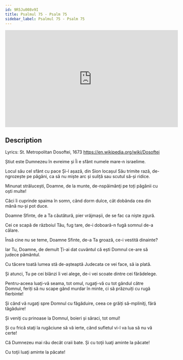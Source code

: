 ```yaml
---
id: 9R5Ju008v9I
title: Psalmul 75 - Psalm 75
sidebar_label: Psalmul 75 - Psalm 75
---
```


<iframe
  width="560"
  height="315"
  src="https://www.youtube.com/embed/9R5Ju008v9I"
  title="YouTube video player"
  frameborder="0"
  allow="accelerometer; autoplay; clipboard-write; encrypted-media; gyroscope; picture-in-picture; web-share"
  referrerpolicy="strict-origin-when-cross-origin"
  allowfullscreen
></iframe>

## Description

Lyrics: St. Metropolitan Dosoftei, 1673
https://en.wikipedia.org/wiki/Dosoftei

Știut este Dumnezeu în evreime 
și Îi e sfânt numele mare-n israelime. 

Locul său cel sfânt cu pace Și-l așază, 
din Sion locașul Său trimite rază, 
de-ngrozește pe păgâni, ca să nu miște 
arc și suliță sau scutul să-și ridice. 

Minunat strălucești, Doamne, de la munte, 
de-nspăimânţi pe toți păgânii cu oști multe! 

Căci îi cuprinde spaima în somn, când dorm dulce, 
cât dobânda cea din mână nu-și pot duce. 

Doamne Sfinte, de a Ta căutătură, 
pier vrăjmașii, de se fac ca niște zgură. 

Cei ce scapă de războiul Tău, fug tare, 
de-i doboară-n fugă somnul de-a călare. 

Însă cine nu se teme, Doamne Sfinte, 
de-a Ta groază, ce-i vestită dinainte? 

Iar Tu, Doamne, de demult Ţi-ai dat cuvântul 
că ești Domnul ce-are să judece pământul. 

Cu tăcere toată lumea stă de-așteaptă 
Judecata ce vei face, să ia plată. 

Și atunci, Tu pe cei blânzi îi vei alege, 
de-i vei scoate dintre cei fărădelege. 

Pentru-aceea luaţi-vă seama, tot omul, 
rugaţi-vă cu tot gândul către Domnul, 
feriți să nu scape gând murdar în minte, 
ci să prăznuiți cu rugă fierbinte! 

Și când vă rugaţi spre Domnul cu făgăduire, 
ceea ce grăiți să-mpliniţi, fără tăgăduire! 

Și veniţi cu prinoase la Domnul, 
boieri și săraci, tot omul! 

Și cu frică staţi la rugăciune să vă ierte, 
când sufletul vi-l va lua să nu vă certe! 

Că Dumnezeu mai rău decât craii bate. 
Și cu toţii luaţi aminte la păcate! 


Cu toţii luaţi aminte la păcate!
